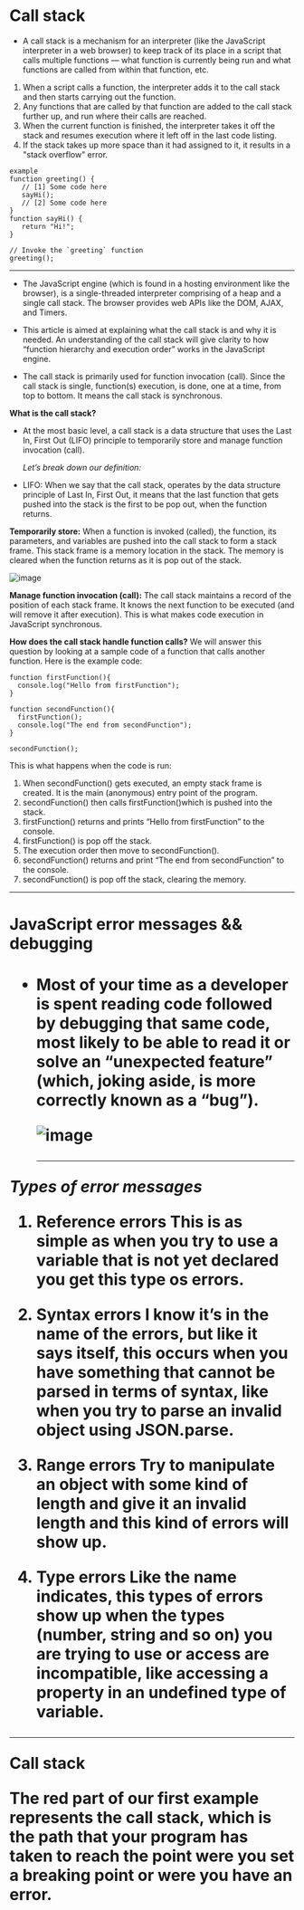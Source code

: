 # Call stack

* A call stack is a mechanism for an interpreter (like the JavaScript interpreter in a web browser) to keep track of its place in a script that calls multiple functions — what function is currently being run and what functions are called from within that function, etc.

1. When a script calls a function, the interpreter adds it to the call stack and then starts carrying out the function.
2. Any functions that are called by that function are added to the call stack further up, and run where their calls are reached.
3. When the current function is finished, the interpreter takes it off the stack and resumes execution where it left off in the last code listing.
4. If the stack takes up more space than it had assigned to it, it results in a "stack overflow" error.

```
example 
function greeting() {
   // [1] Some code here
   sayHi();
   // [2] Some code here
}
function sayHi() {
   return "Hi!";
}

// Invoke the `greeting` function
greeting();
```


****
* The JavaScript engine (which is found in a hosting environment like the browser), is a single-threaded interpreter comprising of a heap and a single call stack. The browser provides web APIs like the DOM, AJAX, and Timers.

* This article is aimed at explaining what the call stack is and why it is needed. An understanding of the call stack will give clarity to how “function hierarchy and execution order” works in the JavaScript engine.

* The call stack is primarily used for function invocation (call). Since the call stack is single, function(s) execution, is done, one at a time, from top to bottom. It means the call stack is synchronous.


**What is the call stack?**

* At the most basic level, a call stack is a data structure that uses the Last In, First Out (LIFO) principle to temporarily store and manage function invocation (call).


  *Let’s break down our definition:*

- LIFO: When we say that the call stack, operates by the data structure principle of Last In, First Out, it means that the last function that gets pushed into the stack is the first to be pop out, when the function returns.

**Temporarily store:**
 When a function is invoked (called), the function, its parameters, and variables are pushed into the call stack to form a stack frame. This stack frame is a memory location in the stack. The memory is cleared when the function returns as it is pop out of the stack.


 ![image](https://cdn-media-1.freecodecamp.org/images/QgR2uIk7tW0YNz0Xm8g0jAPeRFI0e4sCejsv)


**Manage function invocation (call):**
 The call stack maintains a record of the position of each stack frame. It knows the next function to be executed (and will remove it after execution). This is what makes code execution in JavaScript synchronous.

**How does the call stack handle function calls?**
We will answer this question by looking at a sample code of a function that calls another function. Here is the example code:
```
function firstFunction(){
  console.log("Hello from firstFunction");
}

function secondFunction(){
  firstFunction();
  console.log("The end from secondFunction");
}

secondFunction();
```


This is what happens when the code is run:

1. When secondFunction() gets executed, an empty stack frame is created. It is the main (anonymous) entry point of the program.
2. secondFunction() then calls firstFunction()which is pushed into the stack.
3. firstFunction() returns and prints “Hello from firstFunction” to the console.
4. firstFunction() is pop off the stack.
5. The execution order then move to secondFunction().
6. secondFunction() returns and print “The end from secondFunction” to the console.
7. secondFunction() is pop off the stack, clearing the memory.


*****

<h1>JavaScript error messages && debugging<h1>

* Most of your time as a developer is spent reading code followed by debugging that same code, most likely to be able to read it or solve an “unexpected feature” (which, joking aside, is more correctly known as a “bug”).
 
  ![image](https://miro.medium.com/max/2100/1*LHpmsxV3f2znpxhuAFuIqA.png)

  *************


 ***Types of error messages***

1. Reference errors
This is as simple as when you try to use a variable that is not yet declared you get this type os errors.

2. Syntax errors
I know it’s in the name of the errors, but like it says itself, this occurs when you have something that cannot be parsed in terms of syntax, like when you try to parse an invalid object using JSON.parse.

3. Range errors
Try to manipulate an object with some kind of length and give it an invalid length and this kind of errors will show up.


4. Type errors
Like the name indicates, this types of errors show up when the types (number, string and so on) you are trying to use or access are incompatible, like accessing a property in an undefined type of variable.



****
**Call stack**

The red part of our first example represents the call stack, which is the path that your program has taken to reach the point were you set a breaking point or were you have an error.